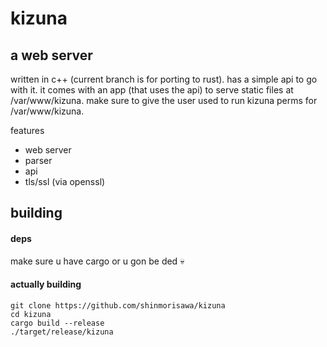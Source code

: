 # kizuna
## a web server
written in c++ (current branch is for porting to rust).
has a simple api to go with it. it comes with an app (that uses the api) to serve static files at /var/www/kizuna. make sure to give the user used to run kizuna perms for /var/www/kizuna.

features
- web server
- parser
- api
- tls/ssl (via openssl)

## building
#### deps
make sure u have cargo or u gon be ded :skull:
#### actually building
```
git clone https://github.com/shinmorisawa/kizuna
cd kizuna
cargo build --release
./target/release/kizuna
```
